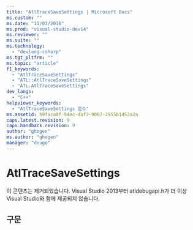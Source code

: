 ```yaml
---
title: "AtlTraceSaveSettings | Microsoft Docs"
ms.custom: ""
ms.date: "11/03/2016"
ms.prod: "visual-studio-dev14"
ms.reviewer: ""
ms.suite: ""
ms.technology: 
  - "devlang-csharp"
ms.tgt_pltfrm: ""
ms.topic: "article"
f1_keywords: 
  - "AtlTraceSaveSettings"
  - "ATL::AtlTraceSaveSettings"
  - "ATL.AtlTraceSaveSettings"
dev_langs: 
  - "C++"
helpviewer_keywords: 
  - "AtlTraceSaveSettings 함수"
ms.assetid: b9faca8f-94ec-4af3-9007-2955b1453a2a
caps.latest.revision: 9
caps.handback.revision: 9
author: "ghogen"
ms.author: "ghogen"
manager: "douge"
---
```

# AtlTraceSaveSettings
이 콘텐츠는 제거되었습니다. Visual Studio 2013부터 atldebugapi.h가 더 이상 Visual Studio와 함께 제공되지 않습니다.  
  
## 구문